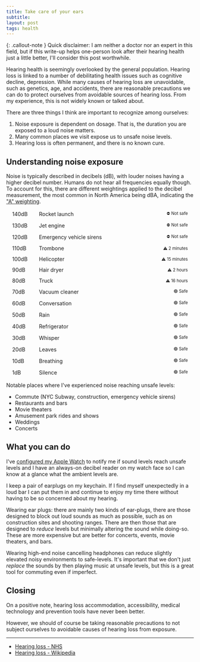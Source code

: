 ```yaml
---
title: Take care of your ears
subtitle:
layout: post
tags: health
---
```


{: .callout-note }
Quick disclaimer: I am neither a doctor nor an expert in this field, but if this write-up helps one-person look after their hearing health just a little better, I'll consider this post worthwhile.

Hearing health is seemingly overlooked by the general population. Hearing loss is linked to a number of debilitating health issues such as cognitive decline, depression. While many causes of hearing loss are unavoidable, such as genetics, age, and accidents, there are reasonable precautions we can do to protect ourselves from avoidable sources of hearing loss. From my experience, this is not widely known or talked about.

There are three things I think are important to recognize among ourselves:

1. Noise exposure is dependent on dosage. That is, the duration you are exposed to a loud noise matters.
2. Many common places we visit expose us to unsafe noise levels.
3. Hearing loss is often permanent, and there is no known cure.

## Understanding noise exposure

Noise is typically described in decibels (dB), with louder noises having a higher decibel number. Humans do not hear all frequencies equally though. To account for this, there are different weightings applied to the decibel measurement, the most common in North America being dBA, indicating the ["A" weighting](https://en.wikipedia.org/wiki/A-weighting).

<style>
.db-chart {
    margin: 0;
    padding: 0;
    display: flex;
    flex-direction: column;
    gap: 0.5rem;
}
.db-chart li {
    background-color: var(--bg-color-2);
    padding: 0.125rem 1rem;
    list-style-type: none;
    margin: 0;
    border-radius: 200px;
    display: flex;
    justify-content: space-between;
    align-items: center;
    gap: 0.5rem;
}
.db-chart .warning {
    background-color: var(--warning-color);
}
.db-chart .loud {
    background-color: var(--danger-color);
}
.db-chart .details {
    margin-left: auto;
    font-size: 0.8em
}
.db-chart .db {
    width: 4rem;
}
</style>

<ul class="db-chart">
  <li data-decibel="140" class="loud">
    <span class="db">140dB</span>
    <span>
        Rocket launch
    </span>
    <div class="details">
        <span>⛔ Not safe</span>
    </div>
  </li>
  <li data-decibel="130" class="loud">
    <span class="db">130dB</span>
    <span>
        Jet engine
    </span>
    <div class="details">
        <span>⛔ Not safe</span>
    </div>
  </li>
  <li data-decibel="120" class="loud">
    <span class="db">120dB</span>
    <span>
        Emergency vehicle sirens
    </span>
    <div class="details">
        <span>⛔ Not safe</span>
    </div>
  </li>
  <li data-decibel="110" class="warning">
    <span class="db">110dB</span>
    <span>
        Trombone
    </span>
    <div class="details">
        <span>⚠️ 2 minutes</span>
    </div>
  </li>
  <li data-decibel="100" class="warning">
    <span class="db">100dB</span>
    <span>
        Helicopter
    </span>
    <div class="details">
        <span>⚠️ 15 minutes</span>
    </div>
  </li>
  <li data-decibel="90" class="warning">
    <span class="db">90dB</span>
    <span>
        Hair dryer
    </span>
    <div class="details">
        <span>⚠️ 2 hours</span>
    </div>
  </li>
  <li data-decibel="80" class="warning">
    <span class="db">80dB</span>
    <span>
        Truck
    </span>
    <div class="details">
        <span>⚠️ 16 hours</span>
    </div>
  </li>
  <li data-decibel="70">
    <span class="db">70dB</span>
    <span>
        Vacuum cleaner
    </span>
    <div class="details">
        <span>🟢 Safe</span>
    </div>
  </li>
  <li data-decibel="60">
    <span class="db">60dB</span>
    <span>
        Conversation
    </span>
    <div class="details">
        <span>🟢 Safe</span>
    </div>
  </li>
  <li data-decibel="50">
    <span class="db">50dB</span>
    <span>
        Rain
    </span>
    <div class="details">
        <span>🟢 Safe</span>
    </div>
  </li>
  <li data-decibel="40">
    <span class="db">40dB</span>
    <span>
        Refrigerator
    </span>
    <div class="details">
        <span>🟢 Safe</span>
    </div>
  </li>
  <li data-decibel="30">
    <span class="db">30dB</span>
    <span>
        Whisper
    </span>
    <div class="details">
        <span>🟢 Safe</span>
    </div>
  </li>
  <li data-decibel="20">
    <span class="db">20dB</span>
    <span>
        Leaves
    </span>
    <div class="details">
        <span>🟢 Safe</span>
    </div>
  </li>
  <li data-decibel="10">
    <span class="db">10dB</span>
    <span>
        Breathing
    </span>
    <div class="details">
        <span>🟢 Safe</span>
    </div>
  </li>
  <li data-decibel="1">
    <span class="db">1dB</span>
    <span>
        Silence
    </span>
    <div class="details">
        <span>🟢 Safe</span>
    </div>
  </li>
</ul>

<script>
Array.from(document.querySelectorAll('.db-chart li')).forEach((listItem, index) => {
  const db = parseInt(listItem.dataset.decibel, 10);
  const addedWidth =  Math.pow(db / 140, 3) ;
  const percent = (.3 + addedWidth * .7) * 100;
  listItem.style.width = `${percent}%`;
});
</script>

Notable places where I've experienced noise reaching unsafe levels:

- Commute (NYC Subway, construction, emergency vehicle sirens)
- Restaurants and bars
- Movie theaters
- Amusement park rides and shows
- Weddings
- Concerts

## What you can do

I've [configured my Apple Watch](https://support.apple.com/guide/watch/noise-apd00a43a9cb/watchos) to notify me if sound levels reach unsafe levels and I have an always-on decibel reader on my watch face so I can know at a glance what the ambient levels are.

I keep a pair of earplugs on my keychain. If I find myself unexpectedly in a loud bar I can put them in and continue to enjoy my time there without having to be so concerned about my hearing.

Wearing ear plugs: there are mainly two kinds of ear-plugs, there are those designed to block out loud sounds as much as possible, such as on construction sites and shooting ranges. There are then those that are designed to _reduce_ levels but minimally altering the sound while doing-so. These are more expensive but are better for concerts, events, movie theaters, and bars.

Wearing high-end noise cancelling headphones can reduce slightly elevated noisy environments to safe-levels. It's important that we don't just _replace_ the sounds by then playing music at unsafe levels, but this is a great tool for commuting even if imperfect.

## Closing

On a positive note, hearing loss accommodation, accessibility, medical technology and prevention tools have never been better.

However, we should of course be taking reasonable precautions to not subject ourselves to avoidable causes of hearing loss from exposure.

---

- [Hearing loss - NHS](https://www.nhs.uk/conditions/hearing-loss/)
- [Hearing loss - Wikipedia](https://en.wikipedia.org/wiki/Hearing_loss)
